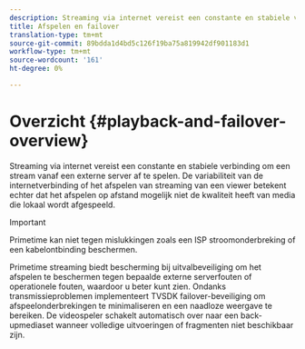 ```yaml
---
description: Streaming via internet vereist een constante en stabiele verbinding om een stream vanaf een externe server af te spelen. De variabiliteit van de internetverbinding of het afspelen van streaming van een viewer betekent echter dat het afspelen op afstand mogelijk niet de kwaliteit heeft van media die lokaal wordt afgespeeld.
title: Afspelen en failover
translation-type: tm+mt
source-git-commit: 89bdda1d4bd5c126f19ba75a819942df901183d1
workflow-type: tm+mt
source-wordcount: '161'
ht-degree: 0%

---
```



# Overzicht {#playback-and-failover-overview}

Streaming via internet vereist een constante en stabiele verbinding om een stream vanaf een externe server af te spelen. De variabiliteit van de internetverbinding of het afspelen van streaming van een viewer betekent echter dat het afspelen op afstand mogelijk niet de kwaliteit heeft van media die lokaal wordt afgespeeld.

>[!IMPORTANT]
>
>Primetime kan niet tegen mislukkingen zoals een ISP stroomonderbreking of een kabelontbinding beschermen.

Primetime streaming biedt bescherming bij uitvalbeveiliging om het afspelen te beschermen tegen bepaalde externe serverfouten of operationele fouten, waardoor u beter kunt zien. Ondanks transmissieproblemen implementeert TVSDK failover-beveiliging om afspeelonderbrekingen te minimaliseren en een naadloze weergave te bereiken. De videospeler schakelt automatisch over naar een back-upmediaset wanneer volledige uitvoeringen of fragmenten niet beschikbaar zijn.